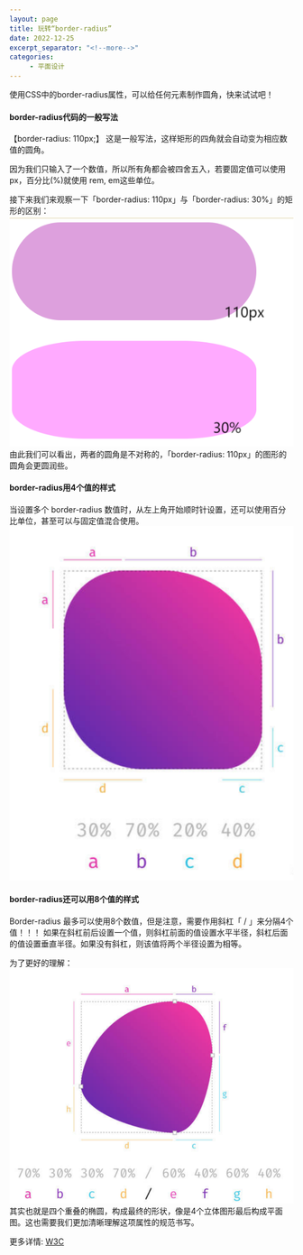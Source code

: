 ```yaml
---
layout: page
title: 玩转“border-radius”
date: 2022-12-25
excerpt_separator: "<!--more-->"
categories:
     - 平面设计
---
```


使用CSS中的border-radius属性，可以给任何元素制作圆角，快来试试吧！

<!--more-->

#### border-radius代码的一般写法

【border-radius: 110px;】
这是一般写法，这样矩形的四角就会自动变为相应数值的圆角。

因为我们只输入了一个数值，所以所有角都会被四舍五入，若要固定值可以使用 px，百分比(%)就使用 rem, em这些单位。

接下来我们来观察一下「border-radius: 110px」与「border-radius: 30%」的矩形的区别：
![](assets/images/pmsj/yuanjiao_compare.png)
由此我们可以看出，两者的圆角是不对称的，「border-radius: 110px」的图形的圆角会更圆润些。

#### border-radius用4个值的样式

当设置多个 border-radius 数值时，从左上角开始顺时针设置，还可以使用百分比单位，甚至可以与固定值混合使用。
![](assets/images/pmsj/yuanjiao_four.png)

#### border-radius还可以用8个值的样式

Border-radius 最多可以使用8个数值，但是注意，需要作用斜杠「 / 」来分隔4个值！！！
如果在斜杠前后设置一个值，则斜杠前面的值设置水平半径，斜杠后面的值设置垂直半径。如果没有斜杠，则该值将两个半径设置为相等。

为了更好的理解：
![](assets/images/pmsj/yuanjiao_eight.png)
其实也就是四个重叠的椭圆，构成最终的形状，像是4个立体图形最后构成平面图。这也需要我们更加清晰理解这项属性的规范书写。


更多详情:
[W3C](https://www.w3.org/TR/css-backgrounds-3/#border-radius)